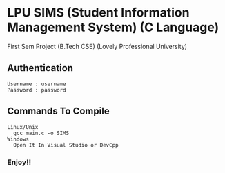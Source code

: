 # LPU SIMS (Student Information Management System) (C Language)
First Sem Project (B.Tech CSE) (Lovely Professional University)

## Authentication
    Username : username
    Password : password

## Commands To Compile
    Linux/Unix
      gcc main.c -o SIMS
    Windows
      Open It In Visual Studio or DevCpp

### Enjoy!!
